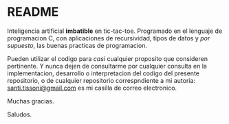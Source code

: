 # README
Inteligencia artificial **imbatible** en tic-tac-toe. Programado en el lenguaje de programacion C, con aplicaciones de recursividad, tipos de datos y *por supuesto*,  las buenas practicas de programacion.

Pueden utilizar el codigo para *casi* cualquier proposito que consideren pertinente. Y nunca dejen de consultarme por cualquier consulta en la implementacion, desarrollo o interpretacion del codigo del presente repositorio, o de cualquier repositorio correspndiente a mi autoria: santi.tissoni@gmail.com es mi casilla de correo electronico.

Muchas gracias.

Saludos.
